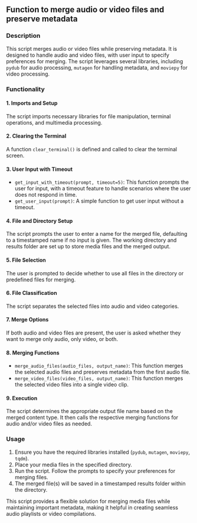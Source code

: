 


## Function to merge audio or video files and preserve metadata

### Description

This script merges audio or video files while preserving metadata. It is designed to handle audio and video files, with user input to specify preferences for merging. The script leverages several libraries, including `pydub` for audio processing, `mutagen` for handling metadata, and `moviepy` for video processing.

### Functionality

#### 1. Imports and Setup
The script imports necessary libraries for file manipulation, terminal operations, and multimedia processing.

#### 2. Clearing the Terminal
A function `clear_terminal()` is defined and called to clear the terminal screen.

#### 3. User Input with Timeout
- `get_input_with_timeout(prompt, timeout=5)`: This function prompts the user for input, with a timeout feature to handle scenarios where the user does not respond in time.
- `get_user_input(prompt)`: A simple function to get user input without a timeout.

#### 4. File and Directory Setup
The script prompts the user to enter a name for the merged file, defaulting to a timestamped name if no input is given.
The working directory and results folder are set up to store media files and the merged output.

#### 5. File Selection
The user is prompted to decide whether to use all files in the directory or predefined files for merging.

#### 6. File Classification
The script separates the selected files into audio and video categories.

#### 7. Merge Options
If both audio and video files are present, the user is asked whether they want to merge only audio, only video, or both.

#### 8. Merging Functions
- `merge_audio_files(audio_files, output_name)`: This function merges the selected audio files and preserves metadata from the first audio file.
- `merge_video_files(video_files, output_name)`: This function merges the selected video files into a single video clip.

#### 9. Execution
The script determines the appropriate output file name based on the merged content type.
It then calls the respective merging functions for audio and/or video files as needed.

### Usage

1. Ensure you have the required libraries installed (`pydub`, `mutagen`, `moviepy`, `tqdm`).
2. Place your media files in the specified directory.
3. Run the script. Follow the prompts to specify your preferences for merging files.
4. The merged file(s) will be saved in a timestamped results folder within the directory.

This script provides a flexible solution for merging media files while maintaining important metadata, making it helpful in creating seamless audio playlists or video compilations.


